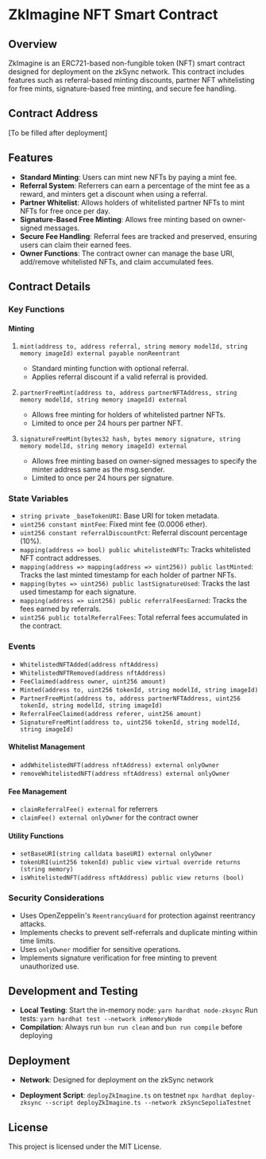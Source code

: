 # ZkImagine NFT Smart Contract

## Overview
ZkImagine is an ERC721-based non-fungible token (NFT) smart contract designed for deployment on the zkSync network. This contract includes features such as referral-based minting discounts, partner NFT whitelisting for free mints, signature-based free minting, and secure fee handling.

## Contract Address
[To be filled after deployment]

## Features
- **Standard Minting**: Users can mint new NFTs by paying a mint fee.
- **Referral System**: Referrers can earn a percentage of the mint fee as a reward, and minters get a discount when using a referral.
- **Partner Whitelist**: Allows holders of whitelisted partner NFTs to mint NFTs for free once per day.
- **Signature-Based Free Minting**: Allows free minting based on owner-signed messages.
- **Secure Fee Handling**: Referral fees are tracked and preserved, ensuring users can claim their earned fees.
- **Owner Functions**: The contract owner can manage the base URI, add/remove whitelisted NFTs, and claim accumulated fees.

## Contract Details

### Key Functions

#### Minting
1. `mint(address to, address referral, string memory modelId, string memory imageId) external payable nonReentrant`
   - Standard minting function with optional referral.
   - Applies referral discount if a valid referral is provided.

2. `partnerFreeMint(address to, address partnerNFTAddress, string memory modelId, string memory imageId) external`
   - Allows free minting for holders of whitelisted partner NFTs.
   - Limited to once per 24 hours per partner NFT.

3. `signatureFreeMint(bytes32 hash, bytes memory signature, string memory modelId, string memory imageId) external`
   - Allows free minting based on owner-signed messages to specify the minter address same as the msg.sender.
   - Limited to once per 24 hours per signature.


### State Variables
- `string private _baseTokenURI`: Base URI for token metadata.
- `uint256 constant mintFee`: Fixed mint fee (0.0006 ether).
- `uint256 constant referralDiscountPct`: Referral discount percentage (10%).
- `mapping(address => bool) public whitelistedNFTs`: Tracks whitelisted NFT contract addresses.
- `mapping(address => mapping(address => uint256)) public lastMinted`: Tracks the last minted timestamp for each holder of partner NFTs.
- `mapping(bytes => uint256) public lastSignatureUsed`: Tracks the last used timestamp for each signature.
- `mapping(address => uint256) public referralFeesEarned`: Tracks the fees earned by referrals.
- `uint256 public totalReferralFees`: Total referral fees accumulated in the contract.

### Events
- `WhitelistedNFTAdded(address nftAddress)`
- `WhitelistedNFTRemoved(address nftAddress)`
- `FeeClaimed(address owner, uint256 amount)`
- `Minted(address to, uint256 tokenId, string modelId, string imageId)`
- `PartnerFreeMint(address to, address partnerNFTAddress, uint256 tokenId, string modelId, string imageId)`
- `ReferralFeeClaimed(address referer, uint256 amount)`
- `SignatureFreeMint(address to, uint256 tokenId, string modelId, string imageId)`



#### Whitelist Management
- `addWhitelistedNFT(address nftAddress) external onlyOwner`
- `removeWhitelistedNFT(address nftAddress) external onlyOwner`

#### Fee Management
- `claimReferralFee() external` for referrers
- `claimFee() external onlyOwner` for the contract owner

#### Utility Functions
- `setBaseURI(string calldata baseURI) external onlyOwner`
- `tokenURI(uint256 tokenId) public view virtual override returns (string memory)`
- `isWhitelistedNFT(address nftAddress) public view returns (bool)`

### Security Considerations
- Uses OpenZeppelin's `ReentrancyGuard` for protection against reentrancy attacks.
- Implements checks to prevent self-referrals and duplicate minting within time limits.
- Uses `onlyOwner` modifier for sensitive operations.
- Implements signature verification for free minting to prevent unauthorized use.

## Development and Testing
- **Local Testing**: 
  Start the in-memory node: `yarn hardhat node-zksync`
  Run tests: `yarn hardhat test --network inMemoryNode`
- **Compilation**: 
  Always run `bun run clean` and `bun run compile` before deploying

## Deployment
- **Network**: Designed for deployment on the zkSync network

- **Deployment Script**: `deployZkImagine.ts` on testnet 
`npx hardhat deploy-zksync --script deployZkImagine.ts --network zkSyncSepoliaTestnet`
## License
This project is licensed under the MIT License.